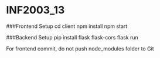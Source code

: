 # INF2003_13
###Frontend Setup
cd client
npm install
npm start

###Backend Setup
pip install flask flask-cors
flask run

For frontend commit, do not push node_modules folder to Git
